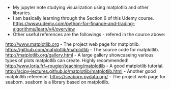 * My jupyter note studying visualization using matplotlib and other libraries.
* I am basically learning through the Section 6 of this Udemy course. https://www.udemy.com/python-for-finance-and-trading-algorithms/learn/v4/overview
* Other useful references are the followings - refered in the cource above:

http://www.matplotlib.org - The project web page for matplotlib.
https://github.com/matplotlib/matplotlib - The source code for matplotlib.
http://matplotlib.org/gallery.html - A large gallery showcaseing various types of plots matplotlib can create. Highly recommended! 
http://www.loria.fr/~rougier/teaching/matplotlib - A good matplotlib tutorial.
http://scipy-lectures.github.io/matplotlib/matplotlib.html - Another good matplotlib reference.
https://seaborn.pydata.org/ - The project web page for seaborn. seaborn is a library based on matplotlib. 